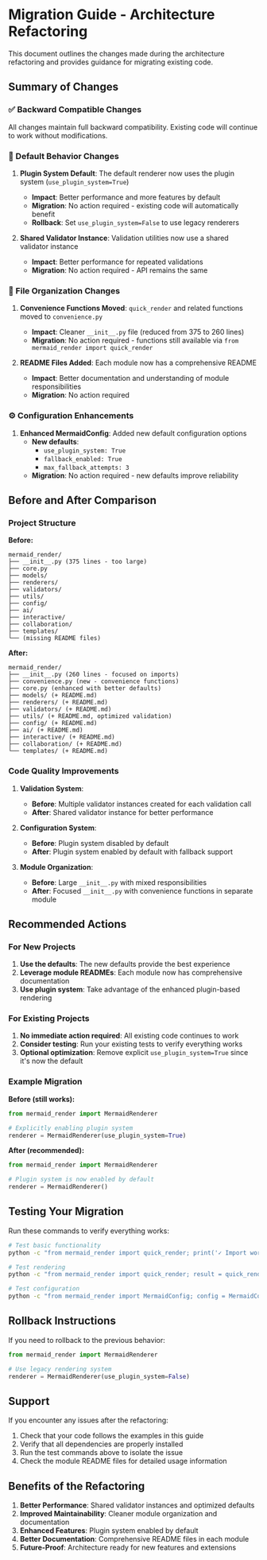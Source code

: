 # Migration Guide - Architecture Refactoring

This document outlines the changes made during the architecture refactoring and provides guidance for migrating existing code.

## Summary of Changes

### ✅ Backward Compatible Changes

All changes maintain full backward compatibility. Existing code will continue to work without modifications.

### 🔧 Default Behavior Changes

1. **Plugin System Default**: The default renderer now uses the plugin system (`use_plugin_system=True`)
   - **Impact**: Better performance and more features by default
   - **Migration**: No action required - existing code will automatically benefit
   - **Rollback**: Set `use_plugin_system=False` to use legacy renderers

2. **Shared Validator Instance**: Validation utilities now use a shared validator instance
   - **Impact**: Better performance for repeated validations
   - **Migration**: No action required - API remains the same

### 📁 File Organization Changes

1. **Convenience Functions Moved**: `quick_render` and related functions moved to `convenience.py`
   - **Impact**: Cleaner `__init__.py` file (reduced from 375 to 260 lines)
   - **Migration**: No action required - functions still available via `from mermaid_render import quick_render`

2. **README Files Added**: Each module now has a comprehensive README
   - **Impact**: Better documentation and understanding of module responsibilities
   - **Migration**: No action required

### ⚙️ Configuration Enhancements

1. **Enhanced MermaidConfig**: Added new default configuration options
   - **New defaults**:
     - `use_plugin_system: True`
     - `fallback_enabled: True`
     - `max_fallback_attempts: 3`
   - **Migration**: No action required - new defaults improve reliability

## Before and After Comparison

### Project Structure

**Before:**
```
mermaid_render/
├── __init__.py (375 lines - too large)
├── core.py
├── models/
├── renderers/
├── validators/
├── utils/
├── config/
├── ai/
├── interactive/
├── collaboration/
├── templates/
└── (missing README files)
```

**After:**
```
mermaid_render/
├── __init__.py (260 lines - focused on imports)
├── convenience.py (new - convenience functions)
├── core.py (enhanced with better defaults)
├── models/ (+ README.md)
├── renderers/ (+ README.md)
├── validators/ (+ README.md)
├── utils/ (+ README.md, optimized validation)
├── config/ (+ README.md)
├── ai/ (+ README.md)
├── interactive/ (+ README.md)
├── collaboration/ (+ README.md)
└── templates/ (+ README.md)
```

### Code Quality Improvements

1. **Validation System**:
   - **Before**: Multiple validator instances created for each validation call
   - **After**: Shared validator instance for better performance

2. **Configuration System**:
   - **Before**: Plugin system disabled by default
   - **After**: Plugin system enabled by default with fallback support

3. **Module Organization**:
   - **Before**: Large `__init__.py` with mixed responsibilities
   - **After**: Focused `__init__.py` with convenience functions in separate module

## Recommended Actions

### For New Projects

1. **Use the defaults**: The new defaults provide the best experience
2. **Leverage module READMEs**: Each module now has comprehensive documentation
3. **Use plugin system**: Take advantage of the enhanced plugin-based rendering

### For Existing Projects

1. **No immediate action required**: All existing code continues to work
2. **Consider testing**: Run your existing tests to verify everything works
3. **Optional optimization**: Remove explicit `use_plugin_system=True` since it's now the default

### Example Migration

**Before (still works):**
```python
from mermaid_render import MermaidRenderer

# Explicitly enabling plugin system
renderer = MermaidRenderer(use_plugin_system=True)
```

**After (recommended):**
```python
from mermaid_render import MermaidRenderer

# Plugin system is now enabled by default
renderer = MermaidRenderer()
```

## Testing Your Migration

Run these commands to verify everything works:

```bash
# Test basic functionality
python -c "from mermaid_render import quick_render; print('✓ Import works')"

# Test rendering
python -c "from mermaid_render import quick_render; result = quick_render('flowchart TD\n    A --> B'); print('✓ Rendering works')"

# Test configuration
python -c "from mermaid_render import MermaidConfig; config = MermaidConfig(); print('✓ Config works, plugin system:', config.get('use_plugin_system'))"
```

## Rollback Instructions

If you need to rollback to the previous behavior:

```python
from mermaid_render import MermaidRenderer

# Use legacy rendering system
renderer = MermaidRenderer(use_plugin_system=False)
```

## Support

If you encounter any issues after the refactoring:

1. Check that your code follows the examples in this guide
2. Verify that all dependencies are properly installed
3. Run the test commands above to isolate the issue
4. Check the module README files for detailed usage information

## Benefits of the Refactoring

1. **Better Performance**: Shared validator instances and optimized defaults
2. **Improved Maintainability**: Cleaner module organization and documentation
3. **Enhanced Features**: Plugin system enabled by default
4. **Better Documentation**: Comprehensive README files in each module
5. **Future-Proof**: Architecture ready for new features and extensions
